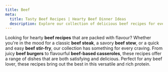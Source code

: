 ```yaml
---
title: Beef
meta:
  title: Tasty Beef Recipes | Hearty Beef Dinner Ideas
  description: Explore our collection of delicious beef recipes for every occasion. From juicy steaks and hearty stews to quick stir-fries and comforting casseroles.
---
```


Looking for hearty **beef recipes** that are packed with flavour? Whether you're in the mood for a classic **beef steak**, a savory **beef stew**, or a quick and easy **beef stir-fry**, our collection has something for every craving. From juicy **beef burgers** to flavourful **beef-based casseroles**, these recipes offer a range of dishes that are both satisfying and delicious. Perfect for any beef lover, these recipes bring out the best in this versatile and rich protein.
